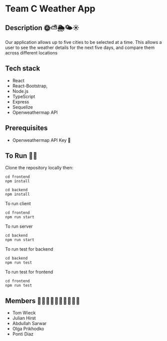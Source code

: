
# Team C **Weather App**

## Description 🌞⛅🌦🌤☀
Our application allows up to five cities to be selected at a time. 
This allows a user to see the weather details for the next five days, and compare them across different locations 
## Tech stack
* React 
* React-Bootstrap, 
* Node.js
* TypeScript
* Express
* Sequelize
* Openweathermap API
## Prerequisites
* Openweathermap API Key 🔑
## To Run 🏃‍♂️
Clone the repository locally then: 
``` 
cd frontend 
npm install

cd backend
npm install
```

To run client 
```
cd frontend 
npm run start
```
To run server 
```
cd backend 
npm run start
```

To run test for backend

```
cd backend 
npm run test
```
To run test for frontend

```
cd frontend 
npm run test
```

## Members 🙍‍♂️🙎‍♀️👩‍💼🙆‍♀️👨‍💼
-   Tom Wieck
-   Julian Hirst
-   Abdullah Sarwar
-   Olga Prikhodko
-   Ponti Diaz
